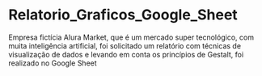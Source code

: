 # Relatorio_Graficos_Google_Sheet
Empresa fictícia Alura Market, que é um mercado super tecnológico, com muita inteligência artificial, foi solicitado um relatório com técnicas de visualização de dados e levando em conta os princípios de Gestalt, foi realizado no Google Sheet

